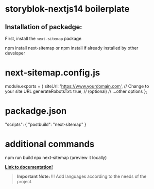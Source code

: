 # storyblok-nextjs14 boilerplate

## Installation of packadge:

First, install the `next-sitemap` package:

npm install next-sitemap or npm install if already installed by other developer

# next-sitemap.config.js
module.exports = {
  siteUrl: 'https://www.yourdomain.com', // Change to your site URL
  generateRobotsTxt: true, // (optional)
  // ...other options
};

# packadge.json

"scripts": {
  "postbuild": "next-sitemap"
}

# additional commands

npm run build
npx next-sitemap  (preview it locally)


**[Link to documentation!](https://www.npmjs.com/package/next-sitemap)**


> **Important Note:** !!! Add languages according to the needs of the project.
